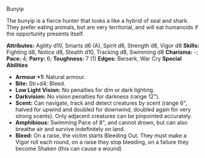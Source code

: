 Bunyip

The bunyip is a fierce hunter that looks a like a hybrid of seal and
shark. They prefer eating animals, but are very territorial, and will
eat humanoids if the opportunity presents itself.

**Attributes:** Agility d10, Smarts d6 (A), Spirit d6, Strength d8,
Vigor d8
**Skills:** Fighting d8, Notice d8, Stealth d10, Tracking d8, Swimming
d8
**Charisma:** -; **Pace:** 4; **Parry:** 6; **Toughness:** 7 (1)
**Edges:** Berserk, War Cry
**Special Abilities**
- **Armour +1:** Natural armour.
- **Bite:** Str+d4; Bleed.
- **Low Light Vision:** No penalties for dim or dark lighting.
- **Darkvision:** No vision penalties for darkness (range 12").
- **Scent:** Can navigate, track and detect creatures by scent (range
6", halved for upwind and doubled for downwind, doubled again for very
strong scents). Only adjacent creatures can be pinpointed accurately.
- **Amphibious:** Swimming Pace of 8", and cannot drown, but can also
breathe air and survive indefinitely on land.
- **Bleed:** On a raise, the victim starts Bleeding Out. They must make
a Vigor roll each round, on a raise they stop bleeding, on a failure
they become Shaken (this can cause a wound)

